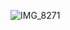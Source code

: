 ![IMG_8271](https://user-images.githubusercontent.com/31410359/210015263-489ec84b-80dc-4432-955d-9cdd6bfbb251.jpeg)


<!--
**PlugNPush/PlugNPush** is a ✨ _special_ ✨ repository because its `README.md` (this file) appears on your GitHub profile.

Here are some ideas to get you started:

- 🔭 I’m currently working on ...
- 🌱 I’m currently learning ...
- 👯 I’m looking to collaborate on ...
- 🤔 I’m looking for help with ...
- 💬 Ask me about ...
- 📫 How to reach me: ...
- 😄 Pronouns: ...
- ⚡ Fun fact: ...
-->
